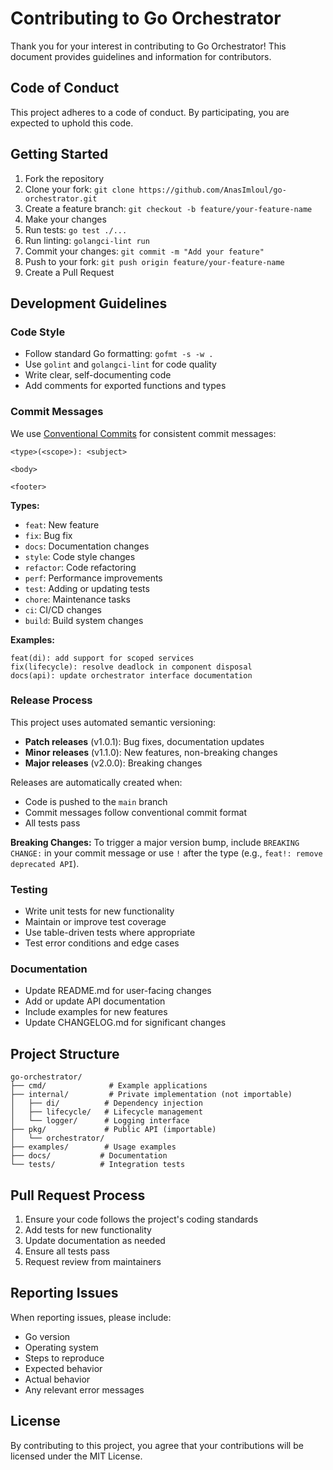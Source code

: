 # Contributing to Go Orchestrator

Thank you for your interest in contributing to Go Orchestrator! This document provides guidelines and information for contributors.

## Code of Conduct

This project adheres to a code of conduct. By participating, you are expected to uphold this code.

## Getting Started

1. Fork the repository
2. Clone your fork: `git clone https://github.com/AnasImloul/go-orchestrator.git`
3. Create a feature branch: `git checkout -b feature/your-feature-name`
4. Make your changes
5. Run tests: `go test ./...`
6. Run linting: `golangci-lint run`
7. Commit your changes: `git commit -m "Add your feature"`
8. Push to your fork: `git push origin feature/your-feature-name`
9. Create a Pull Request

## Development Guidelines

### Code Style

- Follow standard Go formatting: `gofmt -s -w .`
- Use `golint` and `golangci-lint` for code quality
- Write clear, self-documenting code
- Add comments for exported functions and types

### Commit Messages

We use [Conventional Commits](https://www.conventionalcommits.org/) for consistent commit messages:

```
<type>(<scope>): <subject>

<body>

<footer>
```

**Types:**
- `feat`: New feature
- `fix`: Bug fix
- `docs`: Documentation changes
- `style`: Code style changes
- `refactor`: Code refactoring
- `perf`: Performance improvements
- `test`: Adding or updating tests
- `chore`: Maintenance tasks
- `ci`: CI/CD changes
- `build`: Build system changes

**Examples:**
```
feat(di): add support for scoped services
fix(lifecycle): resolve deadlock in component disposal
docs(api): update orchestrator interface documentation
```

### Release Process

This project uses automated semantic versioning:

- **Patch releases** (v1.0.1): Bug fixes, documentation updates
- **Minor releases** (v1.1.0): New features, non-breaking changes
- **Major releases** (v2.0.0): Breaking changes

Releases are automatically created when:
- Code is pushed to the `main` branch
- Commit messages follow conventional commit format
- All tests pass

**Breaking Changes:**
To trigger a major version bump, include `BREAKING CHANGE:` in your commit message or use `!` after the type (e.g., `feat!: remove deprecated API`).

### Testing

- Write unit tests for new functionality
- Maintain or improve test coverage
- Use table-driven tests where appropriate
- Test error conditions and edge cases

### Documentation

- Update README.md for user-facing changes
- Add or update API documentation
- Include examples for new features
- Update CHANGELOG.md for significant changes

## Project Structure

```
go-orchestrator/
├── cmd/              # Example applications
├── internal/         # Private implementation (not importable)
│   ├── di/          # Dependency injection
│   ├── lifecycle/   # Lifecycle management
│   └── logger/      # Logging interface
├── pkg/             # Public API (importable)
│   └── orchestrator/
├── examples/        # Usage examples
├── docs/           # Documentation
└── tests/          # Integration tests
```

## Pull Request Process

1. Ensure your code follows the project's coding standards
2. Add tests for new functionality
3. Update documentation as needed
4. Ensure all tests pass
5. Request review from maintainers

## Reporting Issues

When reporting issues, please include:

- Go version
- Operating system
- Steps to reproduce
- Expected behavior
- Actual behavior
- Any relevant error messages

## License

By contributing to this project, you agree that your contributions will be licensed under the MIT License.

